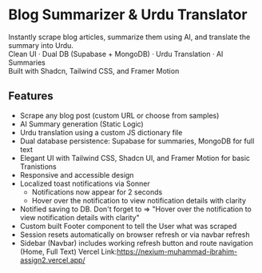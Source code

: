 # Blog Summarizer & Urdu Translator  
Instantly scrape blog articles, summarize them using AI, and translate the summary into Urdu.  
Clean UI · Dual DB (Supabase + MongoDB) · Urdu Translation · AI Summaries  
Built with Shadcn, Tailwind CSS, and Framer Motion
## Features
- Scrape any blog post (custom URL or choose from samples)
- AI Summary generation (Static Logic)
- Urdu translation using a custom JS dictionary file
- Dual database persistence: Supabase for summaries, MongoDB for full text
- Elegant UI with Tailwind CSS, Shadcn UI, and Framer Motion for basic Tranistions
- Responsive and accessible design
- Localized toast notifications via Sonner
  - Notifications now appear for 2 seconds
  - Hover over the notification to view notification details with clarity
- Notified saving to DB. Don't forget to => "Hover over the notification to view notification details with clarity"
- Custom built Footer component to tell the User what was scraped
- Session resets automatically on browser refresh or via navbar refresh
- Sidebar (Navbar) includes working refresh button and route navigation (Home, Full Text)
  Vercel Link:https://nexium-muhammad-ibrahim-assign2.vercel.app/